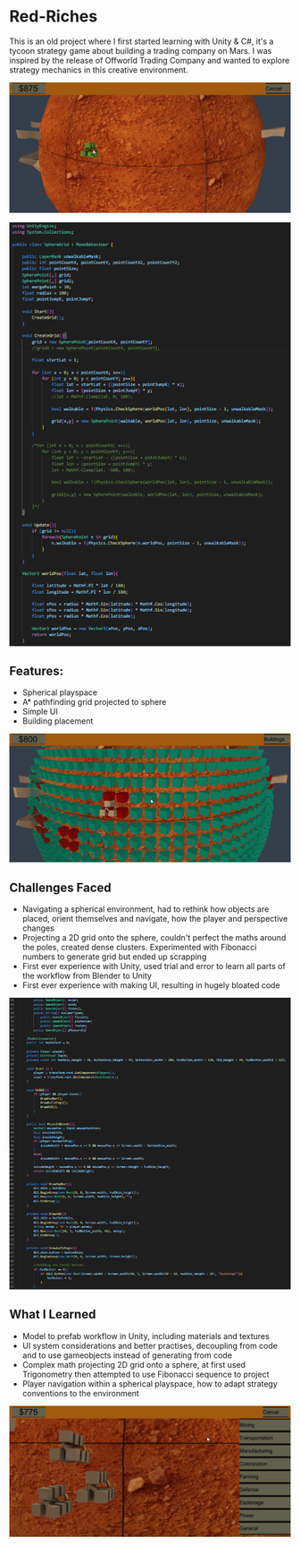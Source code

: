 # Red-Riches
 This is an old project where I first started learning with Unity & C#, it's a tycoon strategy game about building a trading company on Mars. I was inspired by the release of Offworld Trading Company and wanted to explore strategy mechanics in this creative environment.

![Screenshot of a sphere environment showing a building construction site being selected with a ghost object](/FolioImages/environment.png)

![Screenshot of the code responsible for creating the 2D grid and projecting it onto the sphere](/FolioImages/grid_code.png)
 
 ## Features:
 - Spherical playspace
 - A* pathfinding grid projected to sphere
 - Simple UI
 - Building placement

![Screenshot of the same sphere environment, but now with grid gizmos activated, showing the constructed building recognized in the grid projected to the sphere](/FolioImages/grid_showcase.png)

 ## Challenges Faced
- Navigating a spherical environment, had to rethink how objects are placed, orient themselves and navigate, how the player and perspective changes
- Projecting a 2D grid onto the sphere, couldn't perfect the maths around the poles, created dense clusters. Experimented with Fibonacci numbers to generate grid but ended up scrapping
- First ever experience with Unity, used trial and error to learn all parts of the workflow from Blender to Unity
- First ever experience with making UI, resulting in hugely bloated code

![Screenshot of some of the UI code, showing the driving logic behind it](/FolioImages/ui_code_1.png)

## What I Learned
- Model to prefab workflow in Unity, including materials and textures
- UI system considerations and better practises, decoupling from code and to use gameobjects instead of generating from code
- Complex math projecting 2D grid onto a sphere, at first used Trigonometry then attempted to use Fibonacci sequence to project
- Player navigation within a spherical playspace, how to adapt strategy conventions to the environment

![Screenshot of the environment with a few buildings constructed on the sphere as well as the UI menu expanded to show the building options](/FolioImages/ui.png)
